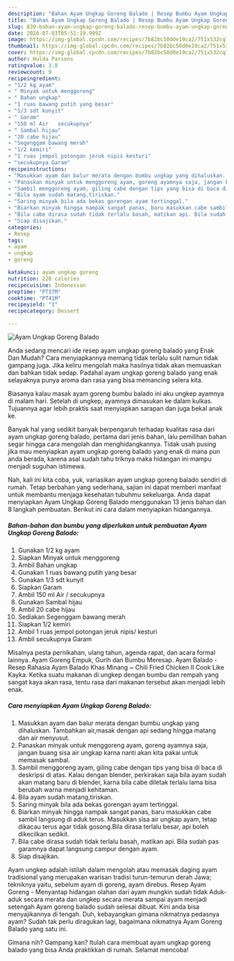 ```yaml
---
description: "Bahan Ayam Ungkap Goreng Balado | Resep Bumbu Ayam Ungkap Goreng Balado Yang Mudah Dan Praktis"
title: "Bahan Ayam Ungkap Goreng Balado | Resep Bumbu Ayam Ungkap Goreng Balado Yang Mudah Dan Praktis"
slug: 839-bahan-ayam-ungkap-goreng-balado-resep-bumbu-ayam-ungkap-goreng-balado-yang-mudah-dan-praktis
date: 2020-07-03T05:51:19.999Z
image: https://img-global.cpcdn.com/recipes/7b82bc50d0e19ca2/751x532cq70/ayam-ungkap-goreng-balado-foto-resep-utama.jpg
thumbnail: https://img-global.cpcdn.com/recipes/7b82bc50d0e19ca2/751x532cq70/ayam-ungkap-goreng-balado-foto-resep-utama.jpg
cover: https://img-global.cpcdn.com/recipes/7b82bc50d0e19ca2/751x532cq70/ayam-ungkap-goreng-balado-foto-resep-utama.jpg
author: Hulda Parsons
ratingvalue: 3.8
reviewcount: 9
recipeingredient:
- "1/2 kg ayam"
- " Minyak untuk menggoreng"
- " Bahan ungkap"
- "1 ruas bawang putih yang besar"
- "1/3 sdt kunyit"
- " Garam"
- "150 ml Air   secukupnya"
- " Sambal hijau"
- "20 cabe hijau"
- "Segenggam bawang merah"
- "1/2 kemiri"
- "1 ruas jempol potongan jeruk nipis kesturi"
- "secukupnya Garam"
recipeinstructions:
- "Masukkan ayam dan balur merata dengan bumbu ungkap yang dihaluskan. Tambahkan air,masak dengan api sedang hingga matang dan air menyusut."
- "Panaskan minyak untuk menggoreng ayam, goreng ayamnya saja, jangan buang sisa air ungkap karna nanti akan kita pakai untuk memasak sambal."
- "Sambil menggoreng ayam, giling cabe dengan tips yang bisa di baca di deskripsi di atas. Kalau dengan blender, perkirakan saja bila ayam sudah akan matang baru di blender, karna bila cabe diletak terlalu lama bisa berubah warna menjadi kehitaman."
- "Bila ayam sudah matang,tiriskan."
- "Saring minyak bila ada bekas gorengan ayam tertinggal."
- "Biarkan minyak hingga nampak sangat panas, baru masukkan cabe sambil langsung di aduk terus. Masukkan sisa air ungkap ayam, tetap dikacau terus agar tidak gosong.Bila dirasa terlalu besar, api boleh dikecilkan sedikit."
- "Bila cabe dirasa sudah tidak terlalu basah, matikan api. Bila sudah pas garamnya dapat langsung campur dengan ayam."
- "Siap disajikan."
categories:
- Resep
tags:
- ayam
- ungkap
- goreng

katakunci: ayam ungkap goreng 
nutrition: 228 calories
recipecuisine: Indonesian
preptime: "PT37M"
cooktime: "PT41M"
recipeyield: "1"
recipecategory: Dessert

---
```



![Ayam Ungkap Goreng Balado](https://img-global.cpcdn.com/recipes/7b82bc50d0e19ca2/751x532cq70/ayam-ungkap-goreng-balado-foto-resep-utama.jpg)

Anda sedang mencari ide resep ayam ungkap goreng balado yang Enak Dan Mudah? Cara menyiapkannya memang tidak terlalu sulit namun tidak gampang juga. Jika keliru mengolah maka hasilnya tidak akan memuaskan dan bahkan tidak sedap. Padahal ayam ungkap goreng balado yang enak selayaknya punya aroma dan rasa yang bisa memancing selera kita.

Biasanya kalau masak ayam goreng bumbu balado ini aku ungkep ayamnya di malam hari. Setelah di ungkep, ayamnya dimasukan ke dalam kulkas. Tujuannya agar lebih praktis saat menyiapkan sarapan dan juga bekal anak ke.

Banyak hal yang sedikit banyak berpengaruh terhadap kualitas rasa dari ayam ungkap goreng balado, pertama dari jenis bahan, lalu pemilihan bahan segar hingga cara mengolah dan menghidangkannya. Tidak usah pusing jika mau menyiapkan ayam ungkap goreng balado yang enak di mana pun anda berada, karena asal sudah tahu triknya maka hidangan ini mampu menjadi suguhan istimewa.


Nah, kali ini kita coba, yuk, variasikan ayam ungkap goreng balado sendiri di rumah. Tetap berbahan yang sederhana, sajian ini dapat memberi manfaat untuk membantu menjaga kesehatan tubuhmu sekeluarga. Anda dapat menyiapkan Ayam Ungkap Goreng Balado menggunakan 13 jenis bahan dan 8 langkah pembuatan. Berikut ini cara dalam menyiapkan hidangannya.

<!--inarticleads1-->

##### Bahan-bahan dan bumbu yang diperlukan untuk pembuatan Ayam Ungkap Goreng Balado:

1. Gunakan 1/2 kg ayam
1. Siapkan  Minyak untuk menggoreng
1. Ambil  Bahan ungkap
1. Gunakan 1 ruas bawang putih yang besar
1. Gunakan 1/3 sdt kunyit
1. Siapkan  Garam
1. Ambil 150 ml Air  / secukupnya
1. Gunakan  Sambal hijau
1. Ambil 20 cabe hijau
1. Sediakan Segenggam bawang merah
1. Siapkan 1/2 kemiri
1. Ambil 1 ruas jempol potongan jeruk nipis/ kesturi
1. Ambil secukupnya Garam


Misalnya pesta pernikahan, ulang tahun, agenda rapat, dan acara formal lainnya. Ayam Goreng Empuk, Gurih dan Bumbu Meresap. Ayam Balado - Resep Rahasia Ayam Balado Khas Minang ~ Chili Fried Chicken II Cook Like Kayka. Ketika suatu makanan di ungkep dengan bumbu dan rempah yang sangat kaya akan rasa, tentu rasa dari makanan tersebut akan menjadi lebih enak. 

<!--inarticleads2-->

##### Cara menyiapkan Ayam Ungkap Goreng Balado:

1. Masukkan ayam dan balur merata dengan bumbu ungkap yang dihaluskan. Tambahkan air,masak dengan api sedang hingga matang dan air menyusut.
1. Panaskan minyak untuk menggoreng ayam, goreng ayamnya saja, jangan buang sisa air ungkap karna nanti akan kita pakai untuk memasak sambal.
1. Sambil menggoreng ayam, giling cabe dengan tips yang bisa di baca di deskripsi di atas. Kalau dengan blender, perkirakan saja bila ayam sudah akan matang baru di blender, karna bila cabe diletak terlalu lama bisa berubah warna menjadi kehitaman.
1. Bila ayam sudah matang,tiriskan.
1. Saring minyak bila ada bekas gorengan ayam tertinggal.
1. Biarkan minyak hingga nampak sangat panas, baru masukkan cabe sambil langsung di aduk terus. Masukkan sisa air ungkap ayam, tetap dikacau terus agar tidak gosong.Bila dirasa terlalu besar, api boleh dikecilkan sedikit.
1. Bila cabe dirasa sudah tidak terlalu basah, matikan api. Bila sudah pas garamnya dapat langsung campur dengan ayam.
1. Siap disajikan.


Ayam ungkep adalah istilah dalam mengolah atau memasak daging ayam tradisional yang merupakan warisan tradisi turun-temurun derah Jawa; tekniknya yaitu, sebelum ayam di goreng, ayam direbus. Resep Ayam Goreng - Menyantap hidangan olahan dari ayam mungkin sudah tidak Aduk-aduk secara merata dan ungkep secara merata sampai ayam menjadi setengah Ayam goreng balado sudah selesai dibuat. Kini anda bisa menyajikannya di tengah. Duh, kebayangkan gimana nikmatnya pedasnya ayam? Sudah tak perlu diragukan lagi, bagaimana nikmatnya Ayam Goreng Balado yang satu ini. 

Gimana nih? Gampang kan? Itulah cara membuat ayam ungkap goreng balado yang bisa Anda praktikkan di rumah. Selamat mencoba!
